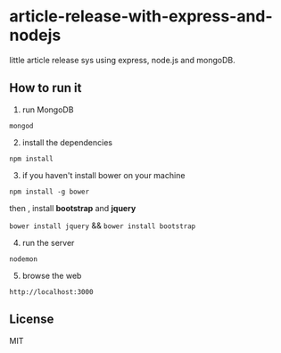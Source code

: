 # article-release-with-express-and-nodejs
little article release sys using express, node.js and mongoDB.

## How to run it

1. run MongoDB

`mongod`

2. install the dependencies

`npm install`

3. if you haven't install bower on your machine 

 `npm install -g bower`

 then , install **bootstrap** and **jquery**

  `bower install jquery` && `bower install bootstrap` 

4. run the server 

`nodemon`

5. browse the web

`http://localhost:3000`

## License
MIT